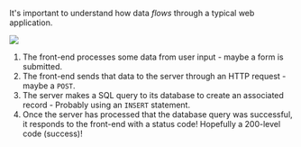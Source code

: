 It's important to understand how data _flows_ through a typical web application.

![](https://storage.googleapis.com/qvault-webapp-dynamic-assets/course_assets/hli3crD-799x386.png)

1. The front-end processes some data from user input - maybe a form is submitted.
2. The front-end sends that data to the server through an HTTP request - maybe a `POST`.
3. The server makes a SQL query to its database to create an associated record - Probably using an `INSERT` statement.
4. Once the server has processed that the database query was successful, it responds to the front-end with a status code! Hopefully a 200-level code (success)!